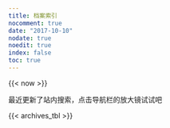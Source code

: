 ```yaml
---
title: 档案索引
nocomment: true
date: "2017-10-10"
nodate: true
noedit: true
index: false
toc: true
---
```


{{< now >}}

最近更新了站内搜索，点击导航栏的放大镜试试吧


{{< archives_tbl >}}
